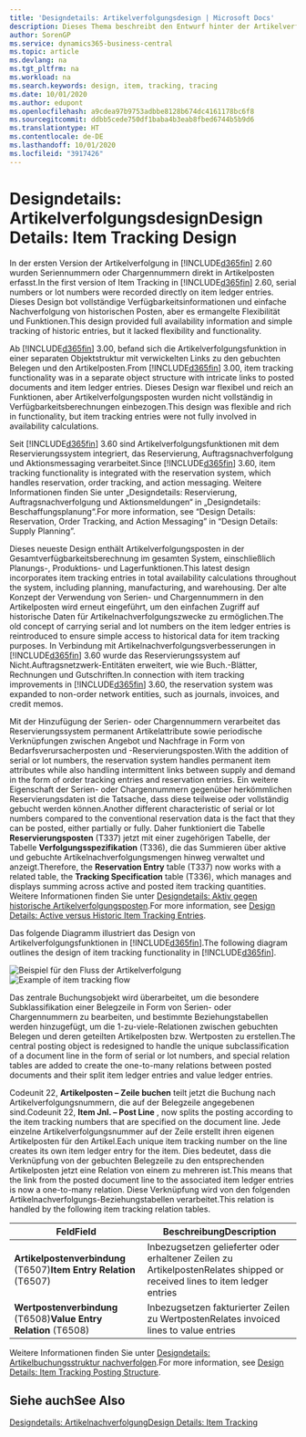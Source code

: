 ```yaml
---
title: 'Designdetails: Artikelverfolgungsdesign | Microsoft Docs'
description: Dieses Thema beschreibt den Entwurf hinter der Artikelverfolgung in  Business Central.
author: SorenGP
ms.service: dynamics365-business-central
ms.topic: article
ms.devlang: na
ms.tgt_pltfrm: na
ms.workload: na
ms.search.keywords: design, item, tracking, tracing
ms.date: 10/01/2020
ms.author: edupont
ms.openlocfilehash: a9cdea97b9753adbbe8128b674dc4161178bc6f8
ms.sourcegitcommit: ddbb5cede750df1baba4b3eab8fbed6744b5b9d6
ms.translationtype: HT
ms.contentlocale: de-DE
ms.lasthandoff: 10/01/2020
ms.locfileid: "3917426"
---
```

# <a name="design-details-item-tracking-design"></a><span data-ttu-id="848f6-103">Designdetails: Artikelverfolgungsdesign</span><span class="sxs-lookup"><span data-stu-id="848f6-103">Design Details: Item Tracking Design</span></span>
<span data-ttu-id="848f6-104">In der ersten Version der Artikelverfolgung in [!INCLUDE[d365fin](includes/d365fin_md.md)] 2.60 wurden Seriennummern oder Chargennummern direkt in Artikelposten erfasst.</span><span class="sxs-lookup"><span data-stu-id="848f6-104">In the first version of Item Tracking in [!INCLUDE[d365fin](includes/d365fin_md.md)] 2.60, serial numbers or lot numbers were recorded directly on item ledger entries.</span></span> <span data-ttu-id="848f6-105">Dieses Design bot vollständige Verfügbarkeitsinformationen und einfache Nachverfolgung von historischen Posten, aber es ermangelte Flexibilität und Funktionen.</span><span class="sxs-lookup"><span data-stu-id="848f6-105">This design provided full availability information and simple tracking of historic entries, but it lacked flexibility and functionality.</span></span>  

<span data-ttu-id="848f6-106">Ab [!INCLUDE[d365fin](includes/d365fin_md.md)] 3.00, befand sich die Artikelverfolgungsfunktion in einer separaten Objektstruktur mit verwickelten Links zu den gebuchten Belegen und den Artikelposten.</span><span class="sxs-lookup"><span data-stu-id="848f6-106">From [!INCLUDE[d365fin](includes/d365fin_md.md)] 3.00, item tracking functionality was in a separate object structure with intricate links to posted documents and item ledger entries.</span></span> <span data-ttu-id="848f6-107">Dieses Design war flexibel und reich an Funktionen, aber Artikelverfolgungsposten wurden nicht vollständig in Verfügbarkeitsberechnungen einbezogen.</span><span class="sxs-lookup"><span data-stu-id="848f6-107">This design was flexible and rich in functionality, but item tracking entries were not fully involved in availability calculations.</span></span>  

<span data-ttu-id="848f6-108">Seit [!INCLUDE[d365fin](includes/d365fin_md.md)] 3.60 sind Artikelverfolgungsfunktionen mit dem Reservierungssystem integriert, das Reservierung, Auftragsnachverfolgung und Aktionsmessaging verarbeitet.</span><span class="sxs-lookup"><span data-stu-id="848f6-108">Since [!INCLUDE[d365fin](includes/d365fin_md.md)] 3.60, item tracking functionality is integrated with the reservation system, which handles reservation, order tracking, and action messaging.</span></span> <span data-ttu-id="848f6-109">Weitere Informationen finden Sie unter „Designdetails: Reservierung, Auftragsnachverfolgung und Aktionsmeldungen“ in „Designdetails: Beschaffungsplanung“.</span><span class="sxs-lookup"><span data-stu-id="848f6-109">For more information, see “Design Details: Reservation, Order Tracking, and Action Messaging” in “Design Details: Supply Planning”.</span></span>  

<span data-ttu-id="848f6-110">Dieses neueste Design enthält Artikelverfolgungsposten in der Gesamtverfügbarkeitsberechnung im gesamten System, einschließlich Planungs-, Produktions- und Lagerfunktionen.</span><span class="sxs-lookup"><span data-stu-id="848f6-110">This latest design incorporates item tracking entries in total availability calculations throughout the system, including planning, manufacturing, and warehousing.</span></span> <span data-ttu-id="848f6-111">Der alte Konzept der Verwendung von Serien- und Chargennummern in den Artikelposten wird erneut eingeführt, um den einfachen Zugriff auf historische Daten für Artikelnachverfolgungszwecke zu ermöglichen.</span><span class="sxs-lookup"><span data-stu-id="848f6-111">The old concept of carrying serial and lot numbers on the item ledger entries is reintroduced to ensure simple access to historical data for item tracking purposes.</span></span> <span data-ttu-id="848f6-112">In Verbindung mit Artikelnachverfolgungsverbesserungen in [!INCLUDE[d365fin](includes/d365fin_md.md)] 3.60 wurde das Reservierungssystem auf Nicht.Auftragsnetzwerk-Entitäten erweitert, wie wie Buch.-Blätter, Rechnungen und Gutschriften.</span><span class="sxs-lookup"><span data-stu-id="848f6-112">In connection with item tracking improvements in [!INCLUDE[d365fin](includes/d365fin_md.md)] 3.60, the reservation system was expanded to non-order network entities, such as journals, invoices, and credit memos.</span></span>  

<span data-ttu-id="848f6-113">Mit der Hinzufügung der Serien- oder Chargennummern verarbeitet das Reservierungssystem permanent Artikelattribute sowie periodische Verknüpfungen zwischen Angebot und Nachfrage in Form von Bedarfsverursacherposten und -Reservierungsposten.</span><span class="sxs-lookup"><span data-stu-id="848f6-113">With the addition of serial or lot numbers, the reservation system handles permanent item attributes while also handling intermittent links between supply and demand in the form of order tracking entries and reservation entries.</span></span> <span data-ttu-id="848f6-114">Ein weitere Eigenschaft der Serien- oder Chargennummern gegenüber herkömmlichen Reservierungsdaten ist die Tatsache, dass diese teilweise oder vollständig gebucht werden können.</span><span class="sxs-lookup"><span data-stu-id="848f6-114">Another different characteristic of serial or lot numbers compared to the conventional reservation data is the fact that they can be posted, either partially or fully.</span></span> <span data-ttu-id="848f6-115">Daher funktioniert die Tabelle **Reservierungsposten** (T337) jetzt mit einer zugehörigen Tabelle, der Tabelle **Verfolgungsspezifikation** (T336), die das Summieren über aktive und gebuchte Artikelnachverfolgungsmengen hinweg verwaltet und anzeigt.</span><span class="sxs-lookup"><span data-stu-id="848f6-115">Therefore, the **Reservation Entry** table (T337) now works with a related table, the **Tracking Specification** table (T336), which manages and displays summing across active and posted item tracking quantities.</span></span> <span data-ttu-id="848f6-116">Weitere Informationen finden Sie unter [Designdetails: Aktiv gegen historische Artikelverfolgungsposten](design-details-active-versus-historic-item-tracking-entries.md).</span><span class="sxs-lookup"><span data-stu-id="848f6-116">For more information, see [Design Details: Active versus Historic Item Tracking Entries](design-details-active-versus-historic-item-tracking-entries.md).</span></span>  

<span data-ttu-id="848f6-117">Das folgende Diagramm illustriert das Design von Artikelverfolgungsfunktionen in [!INCLUDE[d365fin](includes/d365fin_md.md)].</span><span class="sxs-lookup"><span data-stu-id="848f6-117">The following diagram outlines the design of item tracking functionality in [!INCLUDE[d365fin](includes/d365fin_md.md)].</span></span>  

<span data-ttu-id="848f6-118">![Beispiel für den Fluss der Artikelverfolgung](media/design_details_item_tracking_design.png "Beispiel für den Fluss der Artikelverfolgung")</span><span class="sxs-lookup"><span data-stu-id="848f6-118">![Example of item tracking flow](media/design_details_item_tracking_design.png "Example of item tracking flow")</span></span>  

<span data-ttu-id="848f6-119">Das zentrale Buchungsobjekt wird überarbeitet, um die besondere Subklassifikation einer Belegzeile in Form von Serien- oder Chargennummern zu bearbeiten, und bestimmte Beziehungstabellen werden hinzugefügt, um die 1-zu-viele-Relationen zwischen gebuchten Belegen und deren geteilten Artikelposten bzw. Wertposten zu erstellen.</span><span class="sxs-lookup"><span data-stu-id="848f6-119">The central posting object is redesigned to handle the unique subclassification of a document line in the form of serial or lot numbers, and special relation tables are added to create the one-to-many relations between posted documents and their split item ledger entries and value ledger entries.</span></span>  

<span data-ttu-id="848f6-120">Codeunit 22, **Artikelposten – Zeile buchen** teilt jetzt die Buchung nach Artikelverfolgungsnummern, die auf der Belegzeile angegebenen sind.</span><span class="sxs-lookup"><span data-stu-id="848f6-120">Codeunit 22, **Item Jnl. – Post Line** , now splits the posting according to the item tracking numbers that are specified on the document line.</span></span> <span data-ttu-id="848f6-121">Jede einzelne Artikelverfolgungsnummer auf der Zeile erstellt ihren eigenen Artikelposten für den Artikel.</span><span class="sxs-lookup"><span data-stu-id="848f6-121">Each unique item tracking number on the line creates its own item ledger entry for the item.</span></span> <span data-ttu-id="848f6-122">Dies bedeutet, dass die Verknüpfung von der gebuchten Belegzeile zu den entsprechenden Artikelposten jetzt eine Relation von einem zu mehreren ist.</span><span class="sxs-lookup"><span data-stu-id="848f6-122">This means that the link from the posted document line to the associated item ledger entries is now a one-to-many relation.</span></span> <span data-ttu-id="848f6-123">Diese Verknüpfung wird von den folgenden Artikelnachverfolgungs-Beziehungstabellen verarbeitet.</span><span class="sxs-lookup"><span data-stu-id="848f6-123">This relation is handled by the following item tracking relation tables.</span></span>  

|<span data-ttu-id="848f6-124">Feld</span><span class="sxs-lookup"><span data-stu-id="848f6-124">Field</span></span>|<span data-ttu-id="848f6-125">Beschreibung</span><span class="sxs-lookup"><span data-stu-id="848f6-125">Description</span></span>|  
|---------------|---------------------------------------|  
|<span data-ttu-id="848f6-126">**Artikelpostenverbindung** (T6507)</span><span class="sxs-lookup"><span data-stu-id="848f6-126">**Item Entry Relation** (T6507)</span></span>|<span data-ttu-id="848f6-127">Inbezugsetzen gelieferter oder erhaltener Zeilen zu Artikelposten</span><span class="sxs-lookup"><span data-stu-id="848f6-127">Relates shipped or received lines to item ledger entries</span></span>|  
|<span data-ttu-id="848f6-128">**Wertpostenverbindung** (T6508)</span><span class="sxs-lookup"><span data-stu-id="848f6-128">**Value Entry Relation** (T6508)</span></span>|<span data-ttu-id="848f6-129">Inbezugsetzen fakturierter Zeilen zu Wertposten</span><span class="sxs-lookup"><span data-stu-id="848f6-129">Relates invoiced lines to value entries</span></span>|  

<span data-ttu-id="848f6-130">Weitere Informationen finden Sie unter [Designdetails: Artikelbuchungsstruktur nachverfolgen](design-details-item-tracking-posting-structure.md).</span><span class="sxs-lookup"><span data-stu-id="848f6-130">For more information, see [Design Details: Item Tracking Posting Structure](design-details-item-tracking-posting-structure.md).</span></span>  

## <a name="see-also"></a><span data-ttu-id="848f6-131">Siehe auch</span><span class="sxs-lookup"><span data-stu-id="848f6-131">See Also</span></span>  
[<span data-ttu-id="848f6-132">Designdetails: Artikelnachverfolgung</span><span class="sxs-lookup"><span data-stu-id="848f6-132">Design Details: Item Tracking</span></span>](design-details-item-tracking.md)
